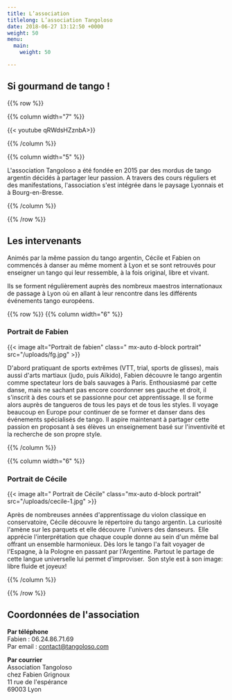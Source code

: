 ```yaml
---
title: L’association
titlelong: L’association Tangoloso
date: 2018-06-27 13:12:50 +0000
weight: 50
menu:
  main:
    weight: 50

---
```

## Si gourmand de tango !

{{% row %}}

{{% column width="7" %}}

 {{< youtube qRWdsHZznbA>}} 

{{% /column %}}

{{% column width="5" %}}

 L'association Tangoloso a été fondée en 2015 par des mordus de tango argentin décidés à partager leur passion. A travers des cours réguliers et des manifestations, l'association s'est intégrée dans le paysage Lyonnais et à Bourg-en-Bresse.

{{% /column %}}

{{% /row %}}

## Les intervenants

Animés par la même passion du tango argentin, Cécile et Fabien on commencés à danser au même moment à Lyon et se sont retrouvés pour enseigner un tango qui leur ressemble, à la fois  original, libre et vivant.

Ils se forment régulièrement auprès des nombreux maestros internationaux de passage à Lyon où en allant à leur rencontre dans les différents événements tango européens.

{{% row %}}
{{% column width="6" %}}

### Portrait de Fabien

{{< image alt="Portrait de fabien" class=" mx-auto d-block portrait" src="/uploads/fg.jpg" >}}

D'abord pratiquant de sports extrêmes (VTT, trial, sports de glisses), mais aussi d'arts martiaux (judo, puis Aïkido), Fabien découvre le tango argentin comme spectateur lors de bals sauvages à Paris. Enthousiasmé par cette danse, mais ne sachant pas encore coordonner ses gauche et droit, il s'inscrit à des cours et se passionne pour cet apprentissage. Il se forme alors auprès de tangueros de tous les pays et de tous les styles. Il voyage beaucoup en Europe pour continuer de se former et danser dans des événements spécialisés de tango. Il aspire maintenant à partager cette passion en proposant à ses élèves un enseignement basé sur l'inventivité et la recherche de son propre style.

{{% /column %}}

{{% column width="6" %}}

### Portrait de Cécile

{{< image alt=" Portrait de Cécile" class="mx-auto d-block portrait" src="/uploads/cecile-1.jpg" >}}

Après de nombreuses années d'apprentissage du violon classique en conservatoire, Cécile découvre le répertoire du tango argentin. La curiosité l'amène sur les parquets et elle découvre  l'univers des danseurs.  Elle apprécie l'interprétation que chaque couple donne au sein d'un même bal offrant un ensemble harmonieux. Dès lors le tango l'a fait voyager de l'Espagne, à la Pologne en passant par l'Argentine. Partout le partage de cette langue universelle lui permet d'improviser.  Son style est à son image: libre fluide et joyeux!

{{% /column %}}

{{% /row %}}

## Coordonnées de l'association

**Par téléphone**  
Fabien : 06.24.86.71.69  
Par email : contact@tangoloso.com

**Par courrier**  
Association Tangoloso  
chez Fabien Grignoux  
11 rue de l'espérance  
69003 Lyon